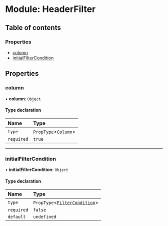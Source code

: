 # Module: HeaderFilter

## Table of contents

### Properties

- [column](undefined)
- [initialFilterCondition](undefined)

## Properties

### column

• **column**: `Object`

#### Type declaration

| Name | Type |
| :------ | :------ |
| `type` | `PropType`\<[`Column`](../interfaces/Column.md)\> |
| `required` | ``true`` |

___

### initialFilterCondition

• **initialFilterCondition**: `Object`

#### Type declaration

| Name | Type |
| :------ | :------ |
| `type` | `PropType`\<[`FilterCondition`](../interfaces/FilterCondition.md)\> |
| `required` | ``false`` |
| `default` | `undefined` |
